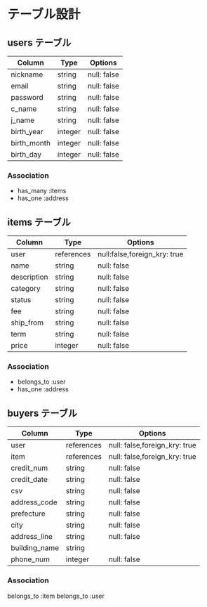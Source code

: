 # テーブル設計

## users テーブル

| Column      | Type    | Options     |
| ----------- | ------- | ----------- |
| nickname    | string  | null: false |
| email       | string  | null: false |
| password    | string  | null: false |
| c_name      | string  | null: false |
| j_name      | string  | null: false |
| birth_year  | integer | null: false |
| birth_month | integer | null: false |
| birth_day   | integer | null: false |

### Association

- has_many :items
- has_one :address

## items テーブル

| Column      | Type       | Options                      |
| ----------- | ---------- | ---------------------------- |
| user        | references | null:false,foreign_kry: true |
| name        | string     | null: false                  |
| description | string     | null: false                  |
| category    | string     | null: false                  |
| status      | string     | null: false                  |
| fee         | string     | null: false                  |
| ship_from   | string     | null: false                  |
| term        | string     | null: false                  |
| price       | integer    | null: false                  |

### Association

- belongs_to :user
- has_one :address

## buyers テーブル

| Column        | Type       | Options                       |
| ------------- | ---------- | ----------------------------- |
| user          | references | null: false,foreign_kry: true |
| item          | references | null: false,foreign_kry: true |
| credit_num    | string     | null: false                   |
| credit_date   | string     | null: false                   |
| csv           | string     | null: false                   |
| address_code  | string     | null: false                   |
| prefecture    | string     | null: false                   |
| city          | string     | null: false                   |
| address_line  | string     | null: false                   |
| building_name | string     |                               |
| phone_num     | integer    | null: false                   |

### Association

belongs_to :item
belongs_to :user
